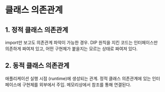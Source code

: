 # 클래스 의존관계


## 1. 정적 클래스 의존관계
import만 보고도 의존관계 파악이 가능한 경우. DIP 원칙을 지킨 코드는 인터페이스만 의존하게 짜여져 있고, 어떤 구현체가 붙을지는 모르는 상태로 짜여져 있다. 


## 2. 동적 클래스 의존관계
애플리케이션 실행 시점 (runtime)에 생성되는 관계. 정적 클래스 의존관계에 있는 인터페이스에 구현체를 외부에서 주입. 메모리상에서 참조를 통해 연결된다.